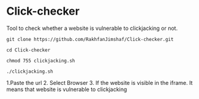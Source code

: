 # Click-checker
Tool to check whether a website is vulnerable to clickjacking or not.


``` 
git clone https://github.com/RakhfanJimshaf/Click-checker.git

cd Click-checker

chmod 755 clickjacking.sh

./clickjacking.sh
```

1.Paste the url 
2. Select Browser
3. If the website is visible in the iframe. It means that website is vulnerable to clickjacking
